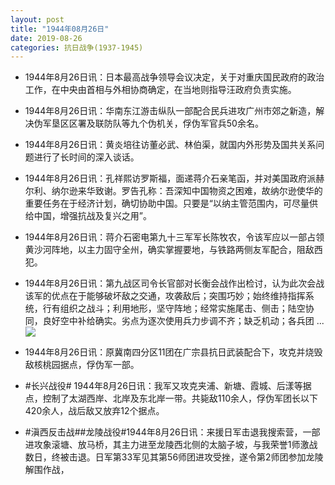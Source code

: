 ```yaml
---
layout: post
title: "1944年08月26日"
date: 2019-08-26
categories: 抗日战争(1937-1945)
---
```


<meta name="referrer" content="no-referrer" />

- 1944年8月26日讯：日本最高战争领导会议决定，关于对重庆国民政府的政治工作，在中央由首相与外相协商确定，在当地则指导汪政府负责实施。 

- 1944年8月26日讯：华南东江游击纵队一部配合民兵进攻广州市郊之新造，解决伪军垦区区署及联防队等九个伪机关，俘伪军官兵50余名。 

- 1944年8月26日讯：黄炎培往访董必武、林伯渠，就国内外形势及国共关系问题进行了长时间的深入谈话。 

- 1944年8月26日讯：孔祥熙访罗斯福，面递蒋介石亲笔函，并对美国政府派赫尔利、纳尔逊来华致谢。罗告孔称：吾深知中国物资之困难，故纳尔逊使华的重要任务在于经济计划，确切协助中国。只要是“以纳主管范围内，可尽量供给中国，增强抗战及复兴之用”。 

- 1944年8月26日讯：蒋介石密电第九十三军军长陈牧农，令该军应以一部占领黄沙河阵地，以主力固守全州，确实掌握要地，与铁路两侧友军配合，阻敌西犯。 

- 1944年8月26日讯：第九战区司令长官部对长衡会战作出检讨，认为此次会战该军的优点在于能够破坏敌之交通，攻袭敌后；突围巧妙；始终维持指挥系统，行有组织之战斗；利用地形，坚守阵地；经常实施尾击、侧击；陆空协同，良好空中补给确实。劣点为逐次使用兵力步调不齐；缺乏机动；各兵团 ... <br/><img src="https://wx3.sinaimg.cn/large/aca367d8ly1g6czte1zd9j20c80aydfx.jpg" />

- 1944年8月26日讯：原冀南四分区11团在广宗县抗日武装配合下，攻克并烧毁敌核桃园据点，俘伪军一部。 

- #长兴战役# 1944年8月26日讯：我军又攻克夹浦、新塘、霞城、后漾等据点，控制了太湖西岸、北岸及东北岸一带。共毙敌110余人，俘伪军团长以下420余人，战后敌又放弃12个据点。 

- #滇西反击战##龙陵战役#1944年8月26日讯：来援日军击退我搜索营，一部进攻象滚塘、放马桥，其主力进至龙陵西北侧的太脑子坡，与我荣誉1师激战数日，终被击退。日军第33军见其第56师团进攻受挫，遂令第2师团参加龙陵解围作战， 

